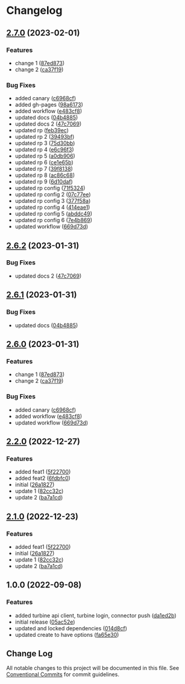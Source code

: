 # Changelog

## [2.7.0](https://github.com/youngcm2/u4ic-test/compare/@u4ic-test/oclif-test-v2.6.2...@u4ic-test/oclif-test-2.7.0) (2023-02-01)


### Features

* change 1 ([87ed873](https://github.com/youngcm2/u4ic-test/commit/87ed873cf7ced1c703301d21516732257f85e001))
* change 2 ([ca37f19](https://github.com/youngcm2/u4ic-test/commit/ca37f19ed0de61a749b7c6a438dd195d10146e61))


### Bug Fixes

* added canary ([c6968cf](https://github.com/youngcm2/u4ic-test/commit/c6968cf727c5b9473e665b34f4020894e27d4e8d))
* added gh-pages ([98a6173](https://github.com/youngcm2/u4ic-test/commit/98a6173dc92780d8a29f59b1734732ceb65ab0c1))
* added workflow ([e483cf8](https://github.com/youngcm2/u4ic-test/commit/e483cf8dd730ed662de937b4f8c34c679a93d8a9))
* updated docs ([04b4885](https://github.com/youngcm2/u4ic-test/commit/04b488522ea9def9b8d1c1687e9f4fb76eb006ed))
* updated docs 2 ([47c7069](https://github.com/youngcm2/u4ic-test/commit/47c7069086b9c29e817bcf81546c1c546474c2f4))
* updated rp ([feb39ec](https://github.com/youngcm2/u4ic-test/commit/feb39ecfda62a22384563083dd41305235692043))
* updated rp 2 ([39493bf](https://github.com/youngcm2/u4ic-test/commit/39493bf63dd87464fbb7ce2e76b612ecabaedcea))
* updated rp 3 ([75d30bb](https://github.com/youngcm2/u4ic-test/commit/75d30bb357117439fbca19dca383d99cb27c5373))
* updated rp 4 ([e6c96f3](https://github.com/youngcm2/u4ic-test/commit/e6c96f37a84e54eda38a4aade2f43db723cc9c65))
* updated rp 5 ([a0db906](https://github.com/youngcm2/u4ic-test/commit/a0db906555456800b4f8b0e6413081ff6f35b7f1))
* updated rp 6 ([ce1e65b](https://github.com/youngcm2/u4ic-test/commit/ce1e65b6267ba61d7e2a1157a75c316c4f5ddec7))
* updated rp 7 ([39f8138](https://github.com/youngcm2/u4ic-test/commit/39f81381a1b7e4402d8ac53cf43c9d0b6c388dfe))
* updated rp 8 ([ac86c68](https://github.com/youngcm2/u4ic-test/commit/ac86c68e3c8e6776ab93dbb4e709d2e0e8ffdfe4))
* updated rp 9 ([6d10daf](https://github.com/youngcm2/u4ic-test/commit/6d10daf82c3f1d26c5a8227664a334980ddc63fe))
* updated rp config ([71f5324](https://github.com/youngcm2/u4ic-test/commit/71f532418017a4ef887c7e2ce4b8351ef27a770d))
* updated rp config 2 ([07c77ee](https://github.com/youngcm2/u4ic-test/commit/07c77ee9794b41a3162ea16f81888a17143f9866))
* updated rp config 3 ([377f58a](https://github.com/youngcm2/u4ic-test/commit/377f58a766de2e5fb0cd42d25ad357f5fc7e3569))
* updated rp config 4 ([414eae1](https://github.com/youngcm2/u4ic-test/commit/414eae124c695c51b3ee59ab6f48b45ca4fe073e))
* updated rp config 5 ([abddc49](https://github.com/youngcm2/u4ic-test/commit/abddc49ba8161f1bed30204383e887f1a39e392e))
* updated rp config 6 ([7e4b869](https://github.com/youngcm2/u4ic-test/commit/7e4b869bbbafc5d0ecb521e9884f6ed7b8b6ed46))
* updated workflow ([669d73d](https://github.com/youngcm2/u4ic-test/commit/669d73d79285fa812b0d7d5984eba191ad2b393b))

## [2.6.2](https://github.com/youngcm2/u4ic-test/compare/oclif-test-2.6.1...oclif-test-2.6.2) (2023-01-31)


### Bug Fixes

* updated docs 2 ([47c7069](https://github.com/youngcm2/u4ic-test/commit/47c7069086b9c29e817bcf81546c1c546474c2f4))

## [2.6.1](https://github.com/youngcm2/u4ic-test/compare/oclif-test-2.6.0...oclif-test-2.6.1) (2023-01-31)


### Bug Fixes

* updated docs ([04b4885](https://github.com/youngcm2/u4ic-test/commit/04b488522ea9def9b8d1c1687e9f4fb76eb006ed))

## [2.6.0](https://github.com/youngcm2/u4ic-test/compare/oclif-test-v2.5.1...oclif-test-2.6.0) (2023-01-31)


### Features

* change 1 ([87ed873](https://github.com/youngcm2/u4ic-test/commit/87ed873cf7ced1c703301d21516732257f85e001))
* change 2 ([ca37f19](https://github.com/youngcm2/u4ic-test/commit/ca37f19ed0de61a749b7c6a438dd195d10146e61))


### Bug Fixes

* added canary ([c6968cf](https://github.com/youngcm2/u4ic-test/commit/c6968cf727c5b9473e665b34f4020894e27d4e8d))
* added workflow ([e483cf8](https://github.com/youngcm2/u4ic-test/commit/e483cf8dd730ed662de937b4f8c34c679a93d8a9))
* updated workflow ([669d73d](https://github.com/youngcm2/u4ic-test/commit/669d73d79285fa812b0d7d5984eba191ad2b393b))

## [2.2.0](https://github.com/youngcm2/release-please-testing/compare/v2.1.0...2.2.0) (2022-12-27)

### Features

-   added feat1 ([5f22700](https://github.com/youngcm2/release-please-testing/commit/5f22700daca1585bffa347990bd553a779424dd7))
-   added feat2 ([6fdbfc0](https://github.com/youngcm2/release-please-testing/commit/6fdbfc0ec165c88d7483ed8f7393a6c2e309199d))
-   initial ([26a1827](https://github.com/youngcm2/release-please-testing/commit/26a18274201aa71abeca1492b6781e490b629757))
-   update 1 ([82cc32c](https://github.com/youngcm2/release-please-testing/commit/82cc32ce9b80725c793f74f00ef23d9037f5a723))
-   update 2 ([ba7a1cd](https://github.com/youngcm2/release-please-testing/commit/ba7a1cd653c10d3f3566c4617389010e2911c6d3))

## [2.1.0](https://github.com/youngcm2/release-please-testing/compare/Turbine-SDK-v2.0.0...Turbine-SDK-2.1.0) (2022-12-23)

### Features

-   added feat1 ([5f22700](https://github.com/youngcm2/release-please-testing/commit/5f22700daca1585bffa347990bd553a779424dd7))
-   initial ([26a1827](https://github.com/youngcm2/release-please-testing/commit/26a18274201aa71abeca1492b6781e490b629757))
-   update 1 ([82cc32c](https://github.com/youngcm2/release-please-testing/commit/82cc32ce9b80725c793f74f00ef23d9037f5a723))
-   update 2 ([ba7a1cd](https://github.com/youngcm2/release-please-testing/commit/ba7a1cd653c10d3f3566c4617389010e2911c6d3))

## 1.0.0 (2022-09-08)

### Features

-   added turbine api client, turbine login, connector push ([da1ed2b](https://github.com/youngcm2/oclif-test/commit/da1ed2b07bb9770d36b9021f313717d82e802b5e))
-   initial release ([05ac52e](https://github.com/youngcm2/oclif-test/commit/05ac52e06f9d1664484035e27f09b131d4db9624))
-   updated and locked dependencies ([014d8cf](https://github.com/youngcm2/oclif-test/commit/014d8cfb71d0fc901581dece2ef46d40fc32b948))
-   updated create to have options ([fa65e30](https://github.com/youngcm2/oclif-test/commit/fa65e305fbcd23c6a2bfc83de6d70980987aa497))

## Change Log

All notable changes to this project will be documented in this file.
See [Conventional Commits](https://conventionalcommits.org) for commit guidelines.
